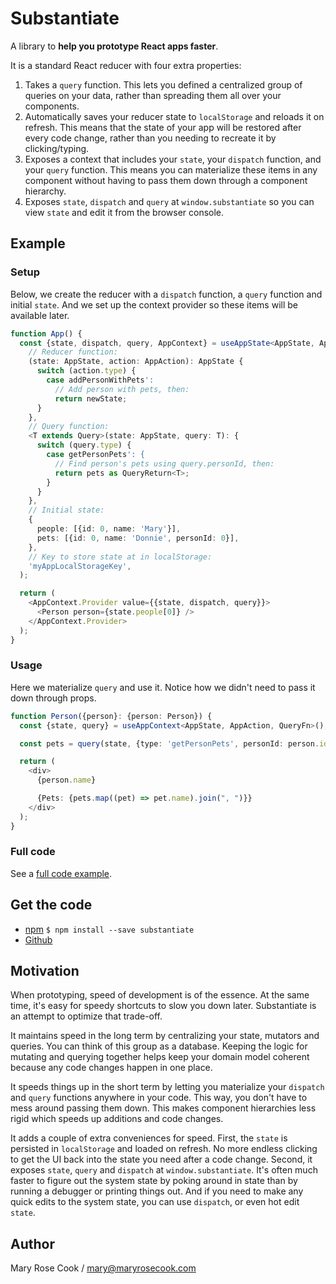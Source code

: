 # Substantiate

A library to **help you prototype React apps faster**.

It is a standard React reducer with four extra properties:

1. Takes a `query` function. This lets you defined a centralized group of queries on your data, rather than spreading them all over your components.
2. Automatically saves your reducer state to `localStorage` and reloads it on refresh. This means that the state of your app will be restored after every code change, rather than you needing to recreate it by clicking/typing.
3. Exposes a context that includes your `state`, your `dispatch` function, and your `query` function. This means you can materialize these items in any component without having to pass them down through a component hierarchy.
4. Exposes `state`, `dispatch` and `query` at `window.substantiate` so you can view `state` and edit it from the browser console.

## Example

### Setup

Below, we create the reducer with a `dispatch` function, a `query` function and initial `state`. And we set up the context provider so these items will be available later.

```typescript
function App() {
  const {state, dispatch, query, AppContext} = useAppState<AppState, AppAction, QueryFn>(
    // Reducer function:
    (state: AppState, action: AppAction): AppState {
      switch (action.type) {
        case addPersonWithPets':
          // Add person with pets, then:
          return newState;
      }
    },
    // Query function:
    <T extends Query>(state: AppState, query: T): {
      switch (query.type) {
        case getPersonPets': {
          // Find person's pets using query.personId, then:
          return pets as QueryReturn<T>;
        }
      }
    },
    // Initial state:
    {
      people: [{id: 0, name: 'Mary'}],
      pets: [{id: 0, name: 'Donnie', personId: 0}],
    },
    // Key to store state at in localStorage:
    'myAppLocalStorageKey',
  );

  return (
    <AppContext.Provider value={{state, dispatch, query}}>
      <Person person={state.people[0]} />
    </AppContext.Provider>
  );
}
```

### Usage

Here we materialize `query` and use it. Notice how we didn't need to pass it down through props.

```ts
function Person({person}: {person: Person}) {
  const {state, query} = useAppContext<AppState, AppAction, QueryFn>();

  const pets = query(state, {type: 'getPersonPets', personId: person.id});

  return (
    <div>
      {person.name}

      {Pets: {pets.map((pet) => pet.name).join(", ")}}
    </div>
  );
}
```

### Full code

See a [full code example](./example.ts).

## Get the code

- [npm](https://www.npmjs.com/package/substantiate) `$ npm install --save substantiate`
- [Github](https://github.com/maryrosecook/substantiate)

## Motivation

When prototyping, speed of development is of the essence. At the same time, it's easy for speedy shortcuts to slow you down later. Substantiate is an attempt to optimize that trade-off.

It maintains speed in the long term by centralizing your state, mutators and queries. You can think of this group as a database. Keeping the logic for mutating and querying together helps keep your domain model coherent because any code changes happen in one place.

It speeds things up in the short term by letting you materialize your `dispatch` and `query` functions anywhere in your code. This way, you don't have to mess around passing them down. This makes component hierarchies less rigid which speeds up additions and code changes.

It adds a couple of extra conveniences for speed. First, the `state` is persisted in `localStorage` and loaded on refresh. No more endless clicking to get the UI back into the state you need after a code change. Second, it exposes `state`, `query` and `dispatch` at `window.substantiate`. It's often much faster to figure out the system state by poking around in state than by running a debugger or printing things out. And if you need to make any quick edits to the system state, you can use `dispatch`, or even hot edit `state`.

## Author

Mary Rose Cook / mary@maryrosecook.com
